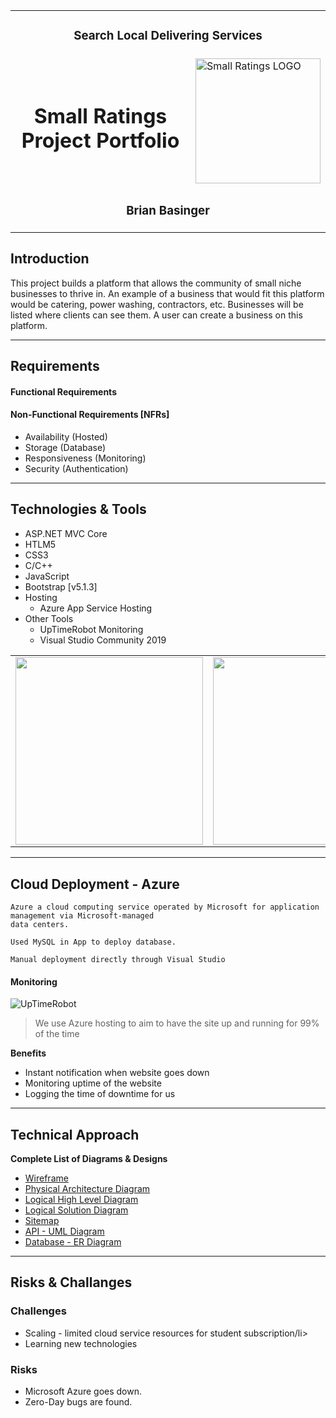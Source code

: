 <table>
  <tr>
        <td align="center" colspan=10><h3>Search Local Delivering Services</h3></td>
  </tr>
  <tr>
    <td colspan=8 align="center"><h1>Small Ratings Project Portfolio</h1></td>
    <td colspan=2><img width="200px" height="200px" src="https://smallratings.azurewebsites.net/img/SmallRatingsLogo1.png" alt="Small Ratings LOGO"></td>
  </tr>
  <tr>
    <td colspan=10 align="center"><h3>Brian Basinger</h3></td>
  </tr>
</table>

## Introduction
This project builds a platform that allows the community of small niche businesses to thrive in. An example of a business that would fit this platform would be catering, power washing, contractors, etc. Businesses will be listed where clients can see them. A user can create a business on this platform.

---
## Requirements
      
#### Functional Requirements



#### Non-Functional Requirements \[NFRs]
- Availability (Hosted)
- Storage (Database)
- Responsiveness (Monitoring)
- Security (Authentication)
       
---
## Technologies & Tools
- ASP.NET MVC Core
- HTLM5
- CSS3
- C/C++
- JavaScript
- Bootstrap \[v5.1.3]
- Hosting
  - Azure App Service Hosting
- Other Tools
  - UpTimeRobot Monitoring
  - Visual Studio Community 2019

<table>
  <tr align="center">
    <td>
      <img width="300" src="https://www.imagar.com/wp-content/uploads/2018/06/azure.png"/>
    </td>
     <td>
      <img width="300" src="https://v6i7z7i8.rocketcdn.me/wp-content/uploads/2014/09/asp_net.png"/>
      </td>
   <td>
      <img width="300" src="https://pbs.twimg.com/profile_images/1255113654049128448/J5Yt92WW_400x400.png"/>
      </td> 
  </tr><tr></tr>
</table>

---
## Cloud Deployment - Azure
``` 
Azure a cloud computing service operated by Microsoft for application management via Microsoft-managed
data centers.

Used MySQL in App to deploy database.

Manual deployment directly through Visual Studio 
```

#### Monitoring

![UpTimeRobot](https://blog.uptimerobot.com/wp-content/uploads/2014/01/uptime-robot-dashboard.jpg)
> We use Azure hosting to aim to have the site up and running for 99% of the time

**Benefits**
- Instant notification when website goes down
- Monitoring uptime of the website
- Logging the time of downtime for us

---
## Technical Approach


**Complete List of Diagrams & Designs**
- [Wireframe]()
- [Physical Architecture Diagram]()
- [Logical High Level Diagram]()
- [Logical Solution Diagram]()
- [Sitemap]()
- [API - UML Diagram]()
- [Database - ER Diagram]()

---
## Risks & Challanges

### Challenges 
<ul>
  <li>Scaling - limited cloud service resources for student subscription/li>
  <li>Learning new technologies</li>
</ul>

### Risks
<ul>
  <li>Microsoft Azure goes down.</li>
  <li>Zero-Day bugs are found.</li>
</ul>
